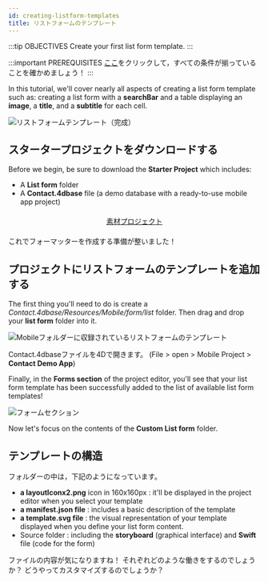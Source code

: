 ```yaml
---
id: creating-listform-templates
title: リストフォームのテンプレート
---
```


:::tip OBJECTIVES Create your first list form template. :::

:::important PREREQUISITES [ここ](prerequisites.html)をクリックして，すべての条件が揃っていることを確かめましょう！ :::

In this tutorial, we'll cover nearly all aspects of creating a list form template such as: creating a list form with a **searchBar** and a table displaying an **image**, a **title**, and a **subtitle** for each cell.

![リストフォームテンプレート（完成）](assets/en/custom-listform/custom-template-final-result.png)

## スタータープロジェクトをダウンロードする

Before we begin, be sure to download the **Starter Project** which includes:

* A **List form** folder
* A **Contact.4dbase** file (a demo database with a ready-to-use mobile app project)

<div style="text-align: center; margin-top: 20px; margin-bottom: 20px">
  <p spaces-before="0">
    <a class="button"
href="https://github.com/4d-for-ios/tutorial-CustomListForm/archive/513e9d4c378ac52a2a4bf84c7a96a132aecfb1c0.zip">素材プロジェクト</a>
  </p>
</div>

これでフォーマッターを作成する準備が整いました！

## プロジェクトにリストフォームのテンプレートを追加する

The first thing you'll need to do is create a *Contact.4dbase/Resources/Mobile/form/list* folder. Then drag and drop your **list form** folder into it.

![Mobileフォルダーに収録されているリストフォームのテンプレート](assets/en/custom-listform/mobile-folder-custom-template.png)

Contact.4dbaseファイルを4Dで開きます。 (File > open > Mobile Project > **Contact Demo App**)

Finally, in the **Forms section** of the project editor, you'll see that your list form template has been successfully added to the list of available list form templates!

![フォームセクション](assets/en/custom-listform/custom-listform-template.png)

Now let's focus on the contents of the **Custom List form** folder.

## テンプレートの構造

フォルダーの中は，下記のようになっています。

* **a layoutIconx2.png** icon in 160x160px : it'll be displayed in the project editor when you select your template
* **a manifest.json file** : includes a basic description of the template
* **a template.svg file** : the visual representation of your template displayed when you define your list form content.
* Source folder : including the **storyboard** (graphical interface) and **Swift** file (code for the form)

ファイルの内容が気になりますね！ それぞれどのような働きをするのでしょうか？ どうやってカスタマイズするのでしょうか？
